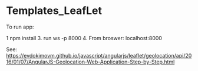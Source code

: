 # Templates_LeafLet

To run app:

1 npm install
3. run ws -p 8000
4. From broswer: localhost:8000 

See: https://evdokimovm.github.io/javascript/angularjs/leaflet/geolocation/api/2016/01/07/AngularJS-Geolocation-Web-Application-Step-by-Step.html
